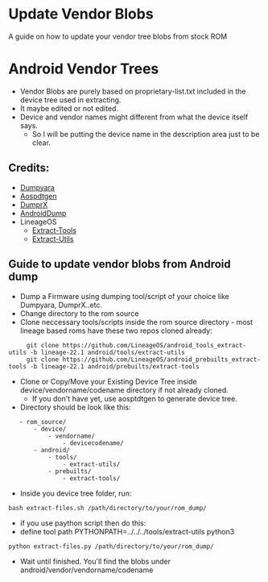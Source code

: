 # Update Vendor Blobs
A guide on how to update your vendor tree blobs from stock ROM

# Android Vendor Trees
- Vendor Blobs are purely based on proprietary-list.txt included in the device tree used in extracting.
- It maybe edited or not edited.
- Device and vendor names might different from what the device itself says.
    - So I will be putting the device name in the description area just to be clear.

## Credits:
- [Dumpyara](https://github.com/sebaubuntu-python/dumpyara)
- [Aospdtgen](https://github.com/sebaubuntu-python/aospdtgen)
- [DumprX](https://github.com/DumprX/DumprX)
- [AndroidDump](https://github.com/AndroidDumps/dumpyara)
- LineageOS
    - [Extract-Tools](https://github.com/LineageOS/android_prebuilts_extract-tools)
    - [Extract-Utils](https://github.com/LineageOS/android_tools_extract-utils)
    
## Guide to update vendor blobs from Android dump
- Dump a Firmware using dumping tool/script of your choice like Dumpyara, DumprX..etc.
- Change directory to the rom source
- Clone neccessary tools/scripts inside the rom source directory - most lineage based roms have these two repos cloned already:
```
     git clone https://github.com/LineageOS/android_tools_extract-utils -b lineage-22.1 android/tools/extract-utils
     git clone https://github.com/LineageOS/android_prebuilts_extract-tools -b lineage-22.1 android/prebuilts/extract-tools
```
 - Clone or Copy/Move your Existing Device Tree inside device/vendorname/codename directory if not already cloned.
    - If you don't have yet, use aosptdtgen to generate device tree.
 - Directory should be look like this:
 ```
    - rom_source/
        - device/
            - vendorname/
                - devicecodename/
        - android/
            - tools/
                - extract-utils/
            - prebuilts/
                - extract-tools/
  ```
  - Inside you device tree folder, run:
  ```
  bash extract-files.sh /path/directory/to/your/rom_dump/
  ```
  - if you use paython script then do this:
  - define tool path PYTHONPATH=../../../tools/extract-utils python3
  ```
  python extract-files.py /path/directory/to/your/rom_dump/
  ```
- Wait until finished. You'll find the blobs under android/vendor/vendorname/codename
    
